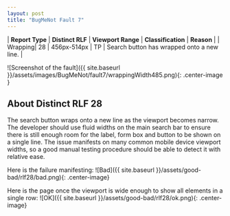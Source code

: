 ```yaml
---
layout: post
title: "BugMeNot Fault 7"
---
```

| **Report Type** | **Distinct RLF** | **Viewport Range** | **Classification** | **Reason** |
| Wrapping| 28 | 456px-514px | TP | Search button has wrapped onto a new line. | 

![Screenshot of the fault]({{ site.baseurl }}/assets/images/BugMeNot/fault7/wrappingWidth485.png){: .center-image }

## About Distinct RLF 28

The search button wraps onto a new line as the viewport becomes narrow. The developer should use fluid widths on the main search bar to ensure there is still enough room for the label, form box and button to be shown on a single line. The issue manifests on many common mobile device viewport widths, so a good manual testing procedure should be able to detect it with relative ease.

Here is the failure manifesting:
![Bad]({{ site.baseurl }}/assets/good-bad/rlf28/bad.png){: .center-image}

Here is the page once the viewport is wide enough to show all elements in a single row:
![OK]({{ site.baseurl }}/assets/good-bad/rlf28/ok.png){: .center-image}
